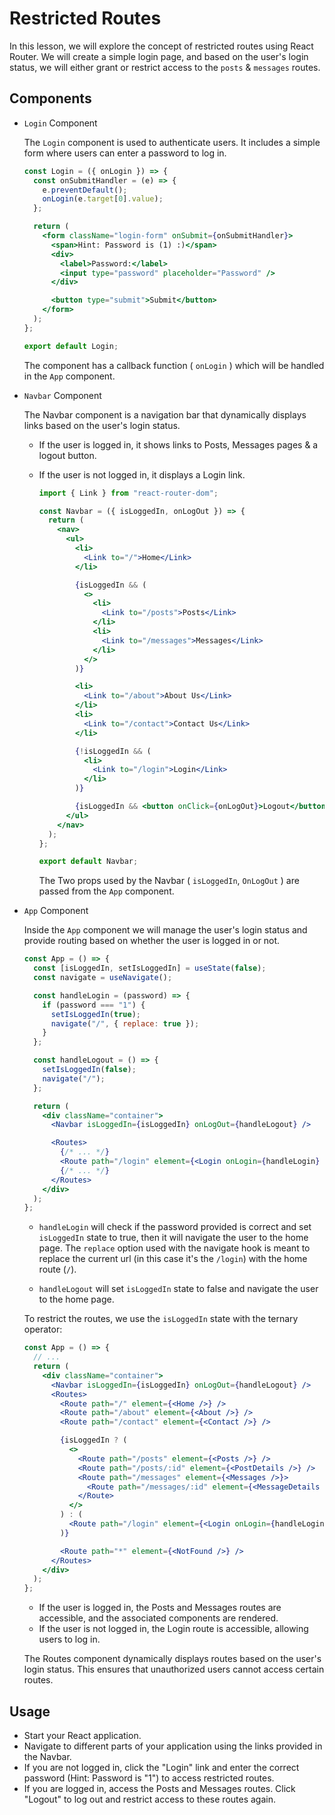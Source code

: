 # Restricted Routes

In this lesson, we will explore the concept of restricted routes using React Router. We will create a simple login page, and based on the user's login status, we will either grant or restrict access to the `posts` & `messages` routes.

## Components

- `Login` Component

  The `Login` component is used to authenticate users. It includes a simple form where users can enter a password to log in.

  ```jsx
  const Login = ({ onLogin }) => {
    const onSubmitHandler = (e) => {
      e.preventDefault();
      onLogin(e.target[0].value);
    };

    return (
      <form className="login-form" onSubmit={onSubmitHandler}>
        <span>Hint: Password is (1) :)</span>
        <div>
          <label>Password:</label>
          <input type="password" placeholder="Password" />
        </div>

        <button type="submit">Submit</button>
      </form>
    );
  };

  export default Login;
  ```

  The component has a callback function ( `onLogin` ) which will be handled in the `App` component.

- `Navbar` Component

  The Navbar component is a navigation bar that dynamically displays links based on the user's login status.

  - If the user is logged in, it shows links to Posts, Messages pages & a logout button.
  - If the user is not logged in, it displays a Login link.

    ```jsx
    import { Link } from "react-router-dom";

    const Navbar = ({ isLoggedIn, onLogOut }) => {
      return (
        <nav>
          <ul>
            <li>
              <Link to="/">Home</Link>
            </li>

            {isLoggedIn && (
              <>
                <li>
                  <Link to="/posts">Posts</Link>
                </li>
                <li>
                  <Link to="/messages">Messages</Link>
                </li>
              </>
            )}

            <li>
              <Link to="/about">About Us</Link>
            </li>
            <li>
              <Link to="/contact">Contact Us</Link>
            </li>

            {!isLoggedIn && (
              <li>
                <Link to="/login">Login</Link>
              </li>
            )}

            {isLoggedIn && <button onClick={onLogOut}>Logout</button>}
          </ul>
        </nav>
      );
    };

    export default Navbar;
    ```

    The Two props used by the Navbar ( `isLoggedIn`, `OnLogOut` ) are passed from the `App` component.

- `App` Component

  Inside the `App` component we will manage the user's login status and provide routing based on whether the user is logged in or not.

  ```jsx
  const App = () => {
    const [isLoggedIn, setIsLoggedIn] = useState(false);
    const navigate = useNavigate();

    const handleLogin = (password) => {
      if (password === "1") {
        setIsLoggedIn(true);
        navigate("/", { replace: true });
      }
    };

    const handleLogout = () => {
      setIsLoggedIn(false);
      navigate("/");
    };

    return (
      <div className="container">
        <Navbar isLoggedIn={isLoggedIn} onLogOut={handleLogout} />

        <Routes>
          {/* ... */}
          <Route path="/login" element={<Login onLogin={handleLogin} />} />
          {/* ... */}
        </Routes>
      </div>
    );
  };
  ```

  - `handleLogin` will check if the password provided is correct and set `isLoggedIn` state to true, then it will navigate the user to the home page. The `replace` option used with the navigate hook is meant to replace the current url (in this case it's the `/login`) with the home route (`/`).

  - `handleLogout` will set `isLoggedIn` state to false and navigate the user to the home page.

  To restrict the routes, we use the `isLoggedIn` state with the ternary operator:

  ```jsx
  const App = () => {
    // ...
    return (
      <div className="container">
        <Navbar isLoggedIn={isLoggedIn} onLogOut={handleLogout} />
        <Routes>
          <Route path="/" element={<Home />} />
          <Route path="/about" element={<About />} />
          <Route path="/contact" element={<Contact />} />

          {isLoggedIn ? (
            <>
              <Route path="/posts" element={<Posts />} />
              <Route path="/posts/:id" element={<PostDetails />} />
              <Route path="/messages" element={<Messages />}>
                <Route path="/messages/:id" element={<MessageDetails />} />
              </Route>
            </>
          ) : (
            <Route path="/login" element={<Login onLogin={handleLogin} />} />
          )}

          <Route path="*" element={<NotFound />} />
        </Routes>
      </div>
    );
  };
  ```

  - If the user is logged in, the Posts and Messages routes are accessible, and the associated components are rendered.
  - If the user is not logged in, the Login route is accessible, allowing users to log in.

  The Routes component dynamically displays routes based on the user's login status. This ensures that unauthorized users cannot access certain routes.

## Usage

- Start your React application.
- Navigate to different parts of your application using the links provided in the Navbar.
- If you are not logged in, click the "Login" link and enter the correct password (Hint: Password is "1") to access restricted routes.
- If you are logged in, access the Posts and Messages routes. Click "Logout" to log out and restrict access to these routes again.
